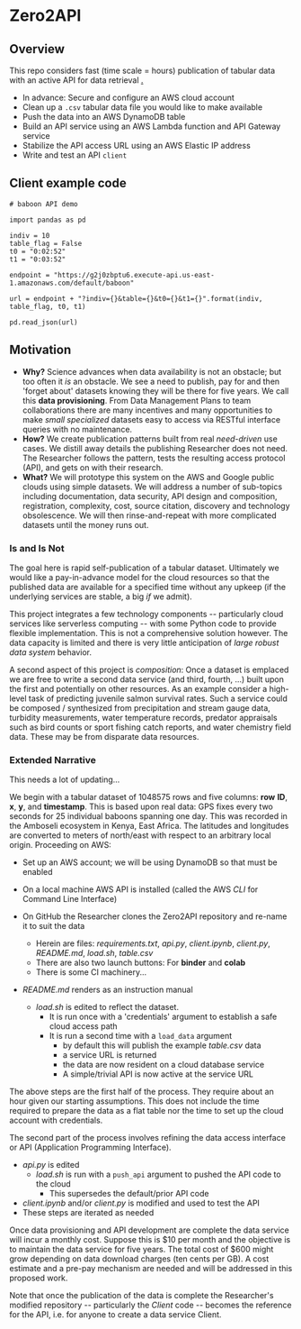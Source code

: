 # Zero2API

## Overview

This repo considers fast (time scale = hours) publication of tabular data with an active API for data retrieval
[.](https://github.com/robfatland/ops)


- In advance: Secure and configure an AWS cloud account
- Clean up a `.csv` tabular data file you would like to make available
- Push the data into an AWS DynamoDB table
- Build an API service using an AWS Lambda function and API Gateway service
- Stabilize the API access URL using an AWS Elastic IP address
- Write and test an API `client`


## Client example code

```
# baboon API demo

import pandas as pd

indiv = 10
table_flag = False
t0 = "0:02:52"
t1 = "0:03:52"

endpoint = "https://g2j0zbptu6.execute-api.us-east-1.amazonaws.com/default/baboon"

url = endpoint + "?indiv={}&table={}&t0={}&t1={}".format(indiv, table_flag, t0, t1)

pd.read_json(url)
```

## Motivation


* **Why?** Science advances when data availability is not an obstacle; but too often it *is* an obstacle. We see a need to publish, pay for and then 'forget about' datasets knowing they will be there for five years. We call this **data provisioning**. From Data Management Plans to team collaborations there are many incentives and many opportunities to make *small* *specialized* datasets easy to access via RESTful interface queries with no maintenance. 
* **How?** We create publication patterns built from real *need-driven* use cases. We distill away details the publishing Researcher does not need. The Researcher follows the pattern, tests the resulting access protocol (API), and gets on with their research. 
* **What?** We will prototype this system on the AWS and Google public clouds using simple datasets. We will address a number of sub-topics including documentation, data security, API design and composition, registration, complexity, cost, source citation, discovery and technology obsolescence. We will then rinse-and-repeat with more complicated datasets until the money runs out. 


### Is and Is Not


The goal here is rapid self-publication of a tabular dataset. Ultimately we would like a pay-in-advance model for the cloud
resources so that the published data are available for a specified time without any upkeep (if the underlying services 
are stable, a big *if* we admit).

This project integrates a few technology components -- 
particularly cloud services like serverless computing -- with some Python code to provide flexible implementation. 
This is not a comprehensive solution however. The data capacity is limited and there is very little anticipation of 
*large robust data system* behavior.

A second aspect of this project is *composition*: Once a dataset is emplaced we are free to write a second data 
service (and third, fourth, ...) built upon the first and potentially on other resources. As an example consider a 
high-level task of predicting juvenile salmon survival rates. Such a service could be composed / synthesized from 
precipitation and stream gauge data, turbidity measurements, water temperature records, predator appraisals such as 
bird counts or sport fishing catch reports, and water chemistry field data. These may be from disparate data resources. 



### Extended Narrative

This needs a lot of updating...

We begin with a tabular dataset of 1048575 rows and five columns: **row** **ID**, **x**, **y**, and **timestamp**. This
is based upon real data: GPS fixes every two seconds for 25 individual baboons spanning one day. This was recorded in 
the Amboseli ecosystem in Kenya, East Africa. The latitudes and longitudes are converted to meters of north/east with 
respect to an arbitrary local origin. Proceeding on AWS:

- Set up an AWS account; we will be using DynamoDB so that must be enabled
- On a local machine AWS API is installed (called the AWS *CLI* for Command Line Interface)
- On GitHub the Researcher clones the Zero2API repository and re-name it to suit the data
  - Herein are files: *requirements.txt*, *api.py*, *client.ipynb*, *client.py*, *README.md*, *load.sh*, *table.csv*
  - There are also two launch buttons: For **binder** and **colab**
  - There is some CI machinery...

- *README.md* renders as an instruction manual
  - *load.sh* is edited to reflect the dataset. 
    - It is run once with a 'credentials' argument to establish a safe cloud access path
    - It is run a second time with a `load_data` argument
      - by default this will publish the example *table.csv* data
      - a service URL is returned
      - the data are now resident on a cloud database service
      - A simple/trivial API is now active at the service URL


The above steps are the first half of the process. They require about an hour given our starting assumptions. 
This does not include the time required to prepare the data as a flat table nor the time to set up the cloud 
account with credentials. 

The second part of the process involves refining the data access interface or API (Application Programming Interface). 

- *api.py* is edited 
  - *load.sh* is run with a `push_api` argument to pushed the API code to the cloud
    - This supersedes the default/prior API code
- *client.ipynb* and/or *client.py* is modified and used to test the API
- These steps are iterated as needed


Once data provisioning and API development are complete the data service will incur a monthly cost. Suppose this 
is $10 per month and the objective is to maintain the data service for five years. The total cost of $600 might
grow depending on data download charges (ten cents per GB). A cost estimate and a pre-pay mechanism are needed 
and will be addressed in this proposed work. 


Note that once the publication of the data is complete the Researcher's modified repository -- particularly the 
*Client* code -- becomes the reference for the API, i.e. for anyone to create a data service Client. 
